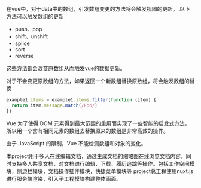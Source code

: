 在vue中，对于data中的数组，引发数组变更的方法将会触发视图的更新。
以下方法可以触发数组的更新
* push、pop
* shift、unshift
* splice
* sort
* reverse

这些方法都会改变原数组从而触发vue的数据更新。

对于不会变更原数组的方法，如果返回一个新数组替换原数组，将会触发数组的替换
```js
example1.items = example1.items.filter(function (item) {
  return item.message.match(/Foo/)
})
```
Vue 为了使得 DOM 元素得到最大范围的重用而实现了一些智能的启发式方法，所以用一个含有相同元素的数组去替换原来的数组是非常高效的操作。

由于 JavaScript 的限制，Vue 不能检测数组和对象的变化。


本project用于多人在线编辑文档，通过生成文档的缩略图在线浏览文档内容，同时支持多人共享文档，对文档进行编辑、下载、履历追踪等操作。包括工作空间模块，侧边栏模块，文档操作插件模块，快捷菜单模块等
project总工程使用nuxt.js进行服务端渲染，引入子工程模块构建整体画面。







